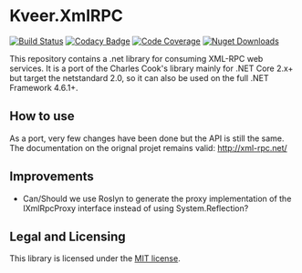 # Kveer.XmlRPC

[![Build Status](https://gitlab.kveer.fr/veovis/xmlrpc/badges/master/pipeline.svg)](https://gitlab.kveer.fr/veovis/xmlrpc/pipelines)
[![Codacy Badge](https://api.codacy.com/project/badge/Grade/72ed394545f947dca0620204fd223627)](https://app.codacy.com/app/LordVeovis/xmlrpc?utm_source=github.com&utm_medium=referral&utm_content=LordVeovis/xmlrpc&utm_campaign=badger)
[![Code Coverage](https://gitlab.kveer.fr/veovis/xmlrpc/badges/master/coverage.svg)](https://gitlab.kveer.fr/veovis/xmlrpc/pipelines)
[![Nuget Downloads](https://img.shields.io/nuget/dt/Kveer.XmlRpc.svg)](https://www.nuget.org/packages/Kveer.XmlRPC/)

This repository contains a .net library for consuming XML-RPC web services. It is a port of the Charles Cook's library mainly for .NET Core 2.x+ but target the netstandard 2.0, so it can also be used on the full .NET Framework 4.6.1+.

## How to use

As a port, very few changes have been done but the API is still the same. The documentation on the orignal projet remains valid: http://xml-rpc.net/

## Improvements

* Can/Should we use Roslyn to generate the proxy implementation of the IXmlRpcProxy interface instead of using System.Reflection?

## Legal and Licensing

This library is licensed under the [MIT license][].

[MIT license]: https://github.com/LordVeovis/xmlrpc/blob/master/LICENSE
